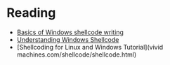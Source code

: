 # Reading
* [Basics of Windows shellcode writing](https://idafchev.github.io/exploit/2017/09/26/writing_windows_shellcode.html)
* [Understanding Windows Shellcode](http://www.hick.org/code/skape/papers/win32-shellcode.pdf)
* [Shellcoding for Linux and Windows Tutorial](vivid machines.com/shellcode/shellcode.html)
